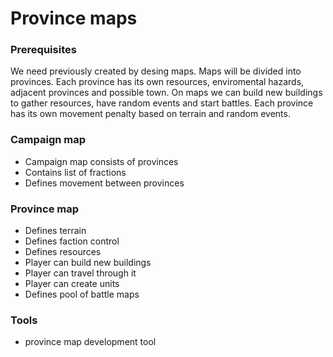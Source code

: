 # Province maps


### Prerequisites
We need previously created by desing maps. Maps will be divided into provinces. Each province has its own resources, enviromental hazards, adjacent provinces and possible town. On maps we can build new buildings to gather resources, have random events and start battles. Each province has its own movement penalty based on terrain and random events. 

### Campaign map
- Campaign map consists of provinces
- Contains list of fractions
- Defines movement between provinces

### Province map
- Defines terrain
- Defines faction control
- Defines resources
- Player can build new buildings
- Player can travel through it
- Player can create units
- Defines pool of battle maps

### Tools
- province map development tool 